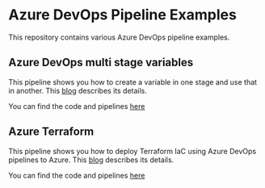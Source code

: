 # Azure DevOps Pipeline Examples
This repository contains various Azure DevOps pipeline examples.

## Azure DevOps multi stage variables
This pipeline shows you how to create a variable in one stage and use that in another. This [blog](https://erwinstaal.nl/posts/azure-devops-multistage-pass-variables/) describes its details.

You can find the code and pipelines [here](https://github.com/staal-it/azuredevops-pipeline-examples/tree/main/multi-stage-pass-variables)

## Azure Terraform
This pipeline shows you how to deploy Terraform IaC using Azure DevOps pipelines to Azure. This [blog](https://erwinstaal.nl/posts/azure-terraform-example-pipeline/) describes its details.

You can find the code and pipelines [here](https://github.com/staal-it/azuredevops-pipeline-examples/tree/main/azure-terraform)
